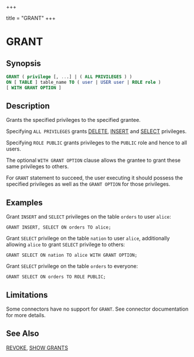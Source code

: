 +++

title = "GRANT"
+++

GRANT
=====

Synopsis
--------

``` sql
GRANT ( privilege [, ...] | ( ALL PRIVILEGES ) )
ON [ TABLE ] table_name TO ( user | USER user | ROLE role )
[ WITH GRANT OPTION ]
```

Description
-----------

Grants the specified privileges to the specified grantee.

Specifying `ALL PRIVILEGES` grants [DELETE](./delete.html), [INSERT](./insert.html) and [SELECT](./select.html) privileges.

Specifying `ROLE PUBLIC` grants privileges to the `PUBLIC` role and hence to all users.

The optional `WITH GRANT OPTION` clause allows the grantee to grant these same privileges to others.

For `GRANT` statement to succeed, the user executing it should possess the specified privileges as well as the `GRANT OPTION` for those privileges.

Examples
--------

Grant `INSERT` and `SELECT` privileges on the table `orders` to user
`alice`:

    GRANT INSERT, SELECT ON orders TO alice;

Grant `SELECT` privilege on the table `nation` to user `alice`, additionally allowing `alice` to grant `SELECT` privilege to others:

    GRANT SELECT ON nation TO alice WITH GRANT OPTION;

Grant `SELECT` privilege on the table `orders` to everyone:

    GRANT SELECT ON orders TO ROLE PUBLIC;

Limitations
-----------

Some connectors have no support for `GRANT`. See connector documentation for more details.

See Also
--------

[REVOKE](./revoke.html), [SHOW GRANTS](./show-grants.html)
